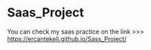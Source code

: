 # Saas_Project
You can check my saas practice on the link >>> https://ercantekeli.github.io/Sass_Project/
